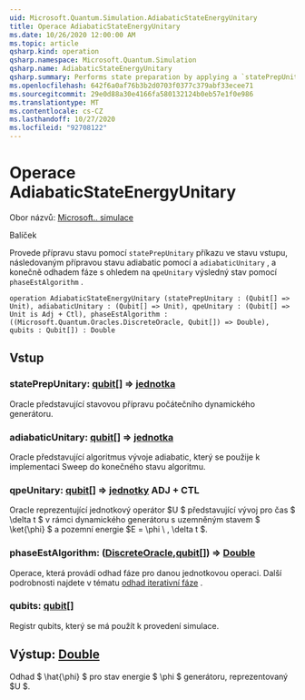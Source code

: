 ```yaml
---
uid: Microsoft.Quantum.Simulation.AdiabaticStateEnergyUnitary
title: Operace AdiabaticStateEnergyUnitary
ms.date: 10/26/2020 12:00:00 AM
ms.topic: article
qsharp.kind: operation
qsharp.namespace: Microsoft.Quantum.Simulation
qsharp.name: AdiabaticStateEnergyUnitary
qsharp.summary: Performs state preparation by applying a `statePrepUnitary` on the input state, followed by adiabatic state preparation using a `adiabaticUnitary`, and finally phase estimation with respect to `qpeUnitary`on the resulting state using a `phaseEstAlgorithm`.
ms.openlocfilehash: 642f6a0af76b3b2d0703f0377c379abf33ecee71
ms.sourcegitcommit: 29e0d88a30e4166fa580132124b0eb57e1f0e986
ms.translationtype: MT
ms.contentlocale: cs-CZ
ms.lasthandoff: 10/27/2020
ms.locfileid: "92708122"
---
```

# <a name="adiabaticstateenergyunitary-operation"></a>Operace AdiabaticStateEnergyUnitary

Obor názvů: [Microsoft.. simulace](xref:Microsoft.Quantum.Simulation)

Balíček [](https://nuget.org/packages/)


Provede přípravu stavu pomocí `statePrepUnitary` příkazu ve stavu vstupu, následovaným přípravou stavu adiabatic pomocí a `adiabaticUnitary` , a konečně odhadem fáze s ohledem na `qpeUnitary` výsledný stav pomocí `phaseEstAlgorithm` .

```qsharp
operation AdiabaticStateEnergyUnitary (statePrepUnitary : (Qubit[] => Unit), adiabaticUnitary : (Qubit[] => Unit), qpeUnitary : (Qubit[] => Unit is Adj + Ctl), phaseEstAlgorithm : ((Microsoft.Quantum.Oracles.DiscreteOracle, Qubit[]) => Double), qubits : Qubit[]) : Double
```


## <a name="input"></a>Vstup

### <a name="stateprepunitary--qubit--unit"></a>statePrepUnitary: [qubit](xref:microsoft.quantum.lang-ref.qubit)[] => [jednotka](xref:microsoft.quantum.lang-ref.unit) 

Oracle představující stavovou přípravu počátečního dynamického generátoru.


### <a name="adiabaticunitary--qubit--unit"></a>adiabaticUnitary: [qubit](xref:microsoft.quantum.lang-ref.qubit)[] => [jednotka](xref:microsoft.quantum.lang-ref.unit) 

Oracle představující algoritmus vývoje adiabatic, který se použije k implementaci Sweep do konečného stavu algoritmu.


### <a name="qpeunitary--qubit--unit-adj--ctl"></a>qpeUnitary: [qubit](xref:microsoft.quantum.lang-ref.qubit)[] => [jednotky](xref:microsoft.quantum.lang-ref.unit) ADJ + CTL

Oracle reprezentující jednotkový operátor $U $ představující vývoj pro čas $ \delta t $ v rámci dynamického generátoru s uzemněným stavem $ \ket{\phi} $ a pozemní energie $E = \phi \\ , \delta t $.


### <a name="phaseestalgorithm--discreteoraclequbit--double"></a>phaseEstAlgorithm: ([DiscreteOracle](xref:Microsoft.Quantum.Oracles.DiscreteOracle),[qubit](xref:microsoft.quantum.lang-ref.qubit)[]) => [Double](xref:microsoft.quantum.lang-ref.double) 

Operace, která provádí odhad fáze pro danou jednotkovou operaci.
Další podrobnosti najdete v tématu [odhad iterativní fáze](/quantum/libraries/characterization#iterative-phase-estimation) .


### <a name="qubits--qubit"></a>qubits: [qubit](xref:microsoft.quantum.lang-ref.qubit)[]

Registr qubits, který se má použít k provedení simulace.



## <a name="output--double"></a>Výstup: [Double](xref:microsoft.quantum.lang-ref.double)

Odhad $ \hat{\phi} $ pro stav energie $ \phi $ generátoru, reprezentovaný $U $.